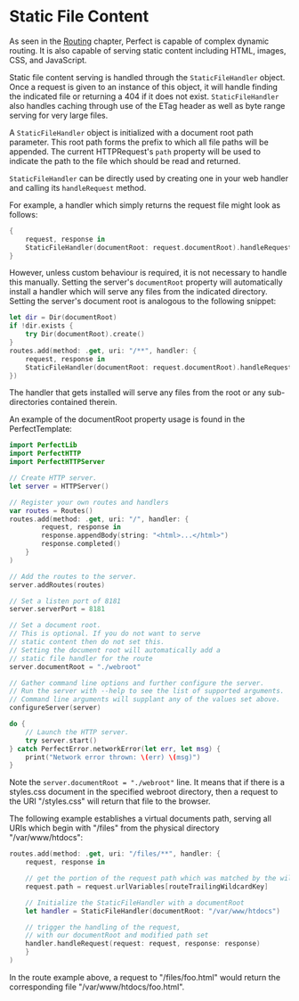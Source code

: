 # Static File Content

As seen in the [Routing](https://github.com/PerfectlySoft/PerfectDocs/blob/master/guide/routing.md) chapter, Perfect is capable of complex dynamic routing. It is also capable of serving static content including HTML, images, CSS, and JavaScript.

Static file content serving is handled through the ```StaticFileHandler``` object. Once a request is given to an instance of this object, it will handle finding the indicated file or returning a 404 if it does not exist. ```StaticFileHandler``` also handles caching through use of the ETag header as well as byte range serving for very large files.

A ```StaticFileHandler``` object is initialized with a document root path parameter. This root path forms the prefix to which all file paths will be appended. The current HTTPRequest's ```path``` property will be used to indicate the path to the file which should be read and returned.

```StaticFileHandler``` can be directly used by creating one in your web handler and calling its ```handleRequest``` method.

For example, a handler which simply returns the request file might look as follows:

```swift
{
	request, response in
	StaticFileHandler(documentRoot: request.documentRoot).handleRequest(request: request, response: response)
}
```

However, unless custom behaviour is required, it is not necessary to handle this manually. Setting the server's ```documentRoot``` property will automatically install a handler which will serve any files from the indicated directory. Setting the server's document root is analogous to the following snippet:

```swift
let dir = Dir(documentRoot)
if !dir.exists {
	try Dir(documentRoot).create()
}
routes.add(method: .get, uri: "/**", handler: {
	request, response in
	StaticFileHandler(documentRoot: request.documentRoot).handleRequest(request: request, response: response)
})
```

The handler that gets installed will serve any files from the root or any sub-directories contained therein.

An example of the documentRoot property usage is found in the PerfectTemplate:

``` swift
import PerfectLib
import PerfectHTTP
import PerfectHTTPServer

// Create HTTP server.
let server = HTTPServer()

// Register your own routes and handlers
var routes = Routes()
routes.add(method: .get, uri: "/", handler: {
		request, response in
		response.appendBody(string: "<html>...</html>")
		response.completed()
	}
)

// Add the routes to the server.
server.addRoutes(routes)

// Set a listen port of 8181
server.serverPort = 8181

// Set a document root.
// This is optional. If you do not want to serve 
// static content then do not set this.
// Setting the document root will automatically add a 
// static file handler for the route
server.documentRoot = "./webroot"

// Gather command line options and further configure the server.
// Run the server with --help to see the list of supported arguments.
// Command line arguments will supplant any of the values set above.
configureServer(server)

do {
	// Launch the HTTP server.
	try server.start()
} catch PerfectError.networkError(let err, let msg) {
	print("Network error thrown: \(err) \(msg)")
}

``` 

Note the `server.documentRoot = "./webroot"` line. It means that if there is a styles.css document in the specified webroot directory, then a request to the URI "/styles.css" will return that file to the browser.

The following example establishes a virtual documents path, serving all URIs which begin with "/files" from the physical directory "/var/www/htdocs":

``` swift
routes.add(method: .get, uri: "/files/**", handler: {
	request, response in

	// get the portion of the request path which was matched by the wildcard
	request.path = request.urlVariables[routeTrailingWildcardKey]

	// Initialize the StaticFileHandler with a documentRoot
	let handler = StaticFileHandler(documentRoot: "/var/www/htdocs")

	// trigger the handling of the request, 
	// with our documentRoot and modified path set
	handler.handleRequest(request: request, response: response)
	}
)
```

In the route example above, a request to "/files/foo.html" would return the corresponding file "/var/www/htdocs/foo.html".

